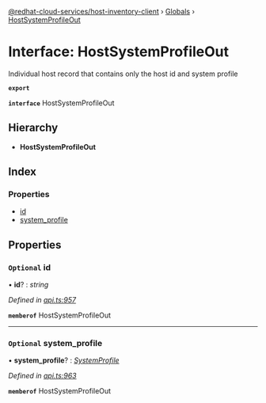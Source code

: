 [@redhat-cloud-services/host-inventory-client](../README.md) › [Globals](../globals.md) › [HostSystemProfileOut](hostsystemprofileout.md)

# Interface: HostSystemProfileOut

Individual host record that contains only the host id and system profile

**`export`** 

**`interface`** HostSystemProfileOut

## Hierarchy

* **HostSystemProfileOut**

## Index

### Properties

* [id](hostsystemprofileout.md#optional-id)
* [system_profile](hostsystemprofileout.md#optional-system_profile)

## Properties

### `Optional` id

• **id**? : *string*

*Defined in [api.ts:957](https://github.com/RedHatInsights/javascript-clients/blob/master/packages/host-inventory/api.ts#L957)*

**`memberof`** HostSystemProfileOut

___

### `Optional` system_profile

• **system_profile**? : *[SystemProfile](systemprofile.md)*

*Defined in [api.ts:963](https://github.com/RedHatInsights/javascript-clients/blob/master/packages/host-inventory/api.ts#L963)*

**`memberof`** HostSystemProfileOut
